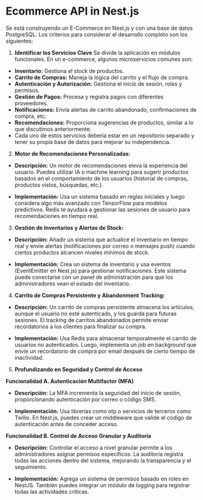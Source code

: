 # Ecommerce API in Nest.js 

Se está construyendo un E-Commerce en Nest.js y con una base de datos PostgreSQL.
Los criterios para considerar el desarrollo completo son los siguientes:

1. **Identificar los Servicios Clave**
Se divide la aplicación en módulos funcionales. En un e-commerce, algunos microservicios comunes son:

  - **Inventario:** Gestiona el stock de productos.
  - **Carrito de Compras:** Maneja la lógica del carrito y el flujo de compra.
  - **Autenticación y Autorización:** Gestiona el inicio de sesión, roles y permisos.
  - **Gestión de Pagos:** Procesa y registra pagos con diferentes proveedores.
  - **Notificaciones:** Envía alertas de carrito abandonado, confirmaciones de compra, etc.
  - **Recomendaciones:** Proporciona sugerencias de productos, similar a lo que discutimos anteriormente.
  - Cada uno de estos servicios debería estar en un repositorio separado y tener su propia base de datos para mejorar su independencia.

2. **Motor de Recomendaciones Personalizadas:** 

  - **Descripción:** Un motor de recomendaciones eleva la experiencia del usuario. Puedes utilizar IA o machine learning para sugerir productos basados en el comportamiento de los usuarios (historial de compras, productos vistos, búsquedas, etc.).
  
  - **Implementación:** Usa un sistema basado en reglas iniciales y luego considera algo más avanzado con TensorFlow para modelos predictivos. Redis te ayudará a gestionar las sesiones de usuario para recomendaciones en tiempo real.

3.   **Gestión de Inventarios y Alertas de Stock:**

  - **Descripción:** Añadir un sistema que actualice el inventario en tiempo real y envíe alertas (notificaciones por correo o mensajes push) cuando ciertos productos alcancen niveles mínimos de stock.
  
  - **Implementación:** Crea un sistema de inventario y usa eventos (EventEmitter en Nest.js) para gestionar notificaciones. Este sistema puede conectarse con un panel de administración para que los administradores vean el estado del inventario.

4. **Carrito de Compras Persistente y Abandonment Tracking:**

  - **Descripción:** Un carrito de compras persistente almacena los artículos, aunque el usuario no esté autenticado, y los guarda para futuras sesiones. El tracking de carritos abandonados permite enviar recordatorios a los clientes para finalizar su compra.
  
  - **Implementación:** Usa Redis para almacenar temporalmente el carrito de usuarios no autenticados. Luego, implementa un job en background que envíe un recordatorio de compra por email después de cierto tiempo de inactividad.

5. **Profundizando en Seguridad y Control de Acceso**

  **Funcionalidad A. Autenticación Multifactor (MFA)**
  
   - **Descripción:** La MFA incrementa la seguridad del inicio de sesión, proporcionando autenticación por correo o código SMS.
    
   - **Implementación:** Usa librerías como otp o servicios de terceros como Twilio. En Nest.js, puedes crear un middleware que valide el código de autenticación antes de conceder acceso.
    
  **Funcionalidad B. Control de Acceso Granular y Auditoría**

   - **Descripción:** Controlar el acceso a nivel granular permite a los administradores asignar permisos específicos. La auditoría registra todas las acciones dentro del sistema, mejorando la transparencia y el seguimiento.
    
   - **Implementación:** Agrega un sistema de permisos basado en roles en NestJS. También puedes integrar un módulo de logging para registrar todas las actividades críticas.
